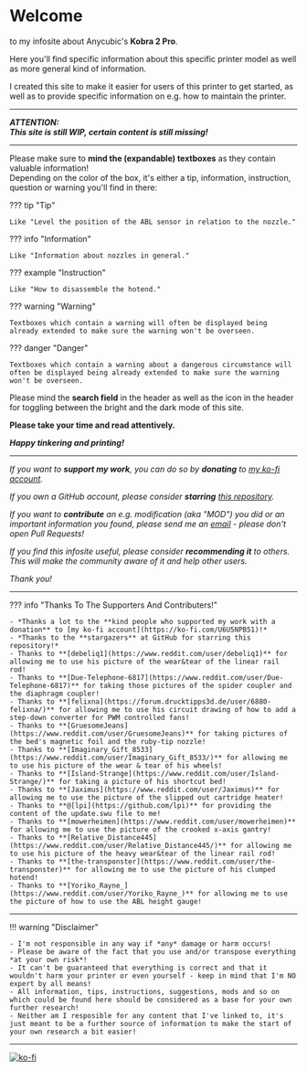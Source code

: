 <link rel=”manifest” href=”docs/manifest.webmanifest”>

# Welcome  
to my infosite about Anycubic's **Kobra 2 Pro**.   
  
Here you'll find specific information about this specific printer model as well as more general kind of information.  

I created this site to make it easier for users of this printer to get started, as well as to provide specific information on e.g. how to maintain the printer.    

---

***ATTENTION:***  
***This site is still WIP, certain content is still missing!***   

---
  
Please make sure to **mind the (expandable) textboxes** as they contain valuable information!  
Depending on the color of the box, it's either a tip, information, instruction, question or warning you'll find in there:    

??? tip "Tip"  

    Like "Level the position of the ABL sensor in relation to the nozzle."

??? info "Information" 

    Like "Information about nozzles in general." 

??? example "Instruction"

    Like "How to disassemble the hotend."

??? warning "Warning"

    Textboxes which contain a warning will often be displayed being already extended to make sure the warning won't be overseen.
    
??? danger "Danger"

    Textboxes which contain a warning about a dangerous circumstance will often be displayed being already extended to make sure the warning won't be overseen.

Please mind the **search field** in the header as well as the icon in the header for toggling between the bright and the dark mode of this site.

**Please take your time and read attentively.**    
  
***Happy tinkering and printing!***  


---
  
*If you want to ***support my work***, you can do so by ***donating*** to [my ko-fi account](https://ko-fi.com/U6U5NPB51).*  

*If you own a GitHub account, please consider ***starring*** [this repository](https://github.com/1coderookie/Kobra2ProInsights).*  

*If you want to ***contribute*** an e.g. modification (aka "MOD") you did or an important information you found, please send me an [email](mailto:3dneo@quantentunnel.de) - please don't open Pull Requests!*  

*If you find this infosite useful, please consider ***recommending it*** to others. This will make the community aware of it and help other users.*  

*Thank you!*
  
---
 
  
??? info "Thanks To The Supporters And Contributers!"

    - *Thanks a lot to the **kind people who supported my work with a donation** to [my ko-fi account](https://ko-fi.com/U6U5NPB51)!*
    - *Thanks to the **stargazers** at GitHub for starring this repository!* 
    - Thanks to **[debeliq1](https://www.reddit.com/user/debeliq1)** for allowing me to use his picture of the wear&tear of the linear rail rod!
    - Thanks to **[Due-Telephone-6817](https://www.reddit.com/user/Due-Telephone-6817)** for taking those pictures of the spider coupler and the diaphragm coupler!  
    - Thanks to **[felixna](https://forum.drucktipps3d.de/user/6880-felixna/)** for allowing me to use his circuit drawing of how to add a step-down converter for PWM controlled fans!  
    - Thanks to **[GruesomeJeans](https://www.reddit.com/user/GruesomeJeans)** for taking pictures of the bed's magnetic foil and the ruby-tip nozzle!  
    - Thanks to **[Imaginary_Gift_8533](https://www.reddit.com/user/Imaginary_Gift_8533/)** for allowing me to use his picture of the wear & tear of his wheels!  
    - Thanks to **[Island-Strange](https://www.reddit.com/user/Island-Strange/)** for taking a picture of his shortcut bed!  
    - Thanks to **[Jaximus](https://www.reddit.com/user/Jaximus)** for allowing me to use the picture of the slipped out cartridge heater!  
    - Thanks to **@[lpi](https://github.com/lpi)** for providing the content of the update.swu file to me!
    - Thanks to **[mowerheimen](https://www.reddit.com/user/mowerheimen)** for allowing me to use the picture of the crooked x-axis gantry!
    - Thanks to **[Relative_Distance445](https://www.reddit.com/user/Relative_Distance445/)** for allowing me to use his picture of the heavy wear&tear of the linear rail rod!
    - Thanks to **[the-transponster](https://www.reddit.com/user/the-transponster)** for allowing me to use the picture of his clumped hotend!
    - Thanks to **[Yoriko_Rayne_](https://www.reddit.com/user/Yoriko_Rayne_)** for allowing me to use the picture of how to use the ABL height gauge!  

    
---
    
!!! warning "Disclaimer"

    - I'm not responsible in any way if *any* damage or harm occurs! 
    - Please be aware of the fact that you use and/or transpose everything *at your own risk*! 
    - It can't be guaranteed that everything is correct and that it wouldn't harm your printer or even yourself - keep in mind that I'm NO expert by all means!  
    - All information, tips, instructions, suggestions, mods and so on which could be found here should be considered as a base for your own further research! 
    - Neither am I resposible for any content that I've linked to, it's just meant to be a further source of information to make the start of your own research a bit easier! 

---

[![ko-fi](https://ko-fi.com/img/githubbutton_sm.svg)](https://ko-fi.com/U6U5NPB51)  

